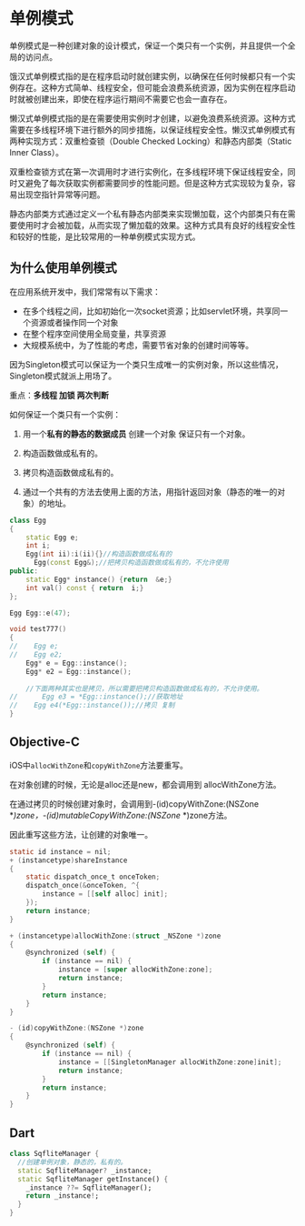 # 单例模式

单例模式是一种创建对象的设计模式，保证一个类只有一个实例，并且提供一个全局的访问点。

饿汉式单例模式指的是在程序启动时就创建实例，以确保在任何时候都只有一个实例存在。这种方式简单、线程安全，但可能会浪费系统资源，因为实例在程序启动时就被创建出来，即使在程序运行期间不需要它也会一直存在。

懒汉式单例模式指的是在需要使用实例时才创建，以避免浪费系统资源。这种方式需要在多线程环境下进行额外的同步措施，以保证线程安全性。懒汉式单例模式有两种实现方式：双重检查锁（Double Checked Locking）和静态内部类（Static Inner Class）。

双重检查锁方式在第一次调用时才进行实例化，在多线程环境下保证线程安全，同时又避免了每次获取实例都需要同步的性能问题。但是这种方式实现较为复杂，容易出现空指针异常等问题。

静态内部类方式通过定义一个私有静态内部类来实现懒加载，这个内部类只有在需要使用时才会被加载，从而实现了懒加载的效果。这种方式具有良好的线程安全性和较好的性能，是比较常用的一种单例模式实现方式。

## 为什么使用单例模式

在应用系统开发中，我们常常有以下需求：

- 在多个线程之间，比如初始化一次socket资源；比如servlet环境，共享同一个资源或者操作同一个对象
- 在整个程序空间使用全局变量，共享资源
- 大规模系统中，为了性能的考虑，需要节省对象的创建时间等等。

因为Singleton模式可以保证为一个类只生成唯一的实例对象，所以这些情况，Singleton模式就派上用场了。

重点：**多线程  加锁   两次判断** 

如何保证一个类只有一个实例：

1. 用一个**私有的静态的数据成员** 创建一个对象  保证只有一个对象。

2. 构造函数做成私有的。

3. 拷贝构造函数做成私有的。

4. 通过一个共有的方法去使用上面的方法，用指针返回对象（静态的唯一的对象）的地址。

```c++
class Egg
{
    static Egg e;
    int i;
    Egg(int ii):i(ii){}//构造函数做成私有的
	  Egg(const Egg&);//把拷贝构造函数做成私有的，不允许使用	
public:
    static Egg* instance() {return  &e;}
  	int val() const { return  i;}
};

Egg Egg::e(47);

void test777()
{
//    Egg e;
//    Egg e2;
    Egg* e = Egg::instance();
    Egg* e2 = Egg::instance();
  
  	//下面两种其实也是拷贝，所以需要把拷贝构造函数做成私有的，不允许使用。
//  	Egg e3 = *Egg::instance();//获取地址
//    Egg e4(*Egg::instance());//拷贝 复制
}
```

## Objective-C

iOS中`allocWithZone`和`copyWithZone`方法要重写。

在对象创建的时候，无论是alloc还是new，都会调用到 allocWithZone方法。

在通过拷贝的时候创建对象时，会调用到-(id)copyWithZone:(NSZone **)zone，-(id)mutableCopyWithZone:(NSZone* *)zone方法。

因此重写这些方法，让创建的对象唯一。

```objective-c
static id instance = nil;
+ (instancetype)shareInstance
{
    static dispatch_once_t onceToken;
    dispatch_once(&onceToken, ^{
        instance = [[self alloc] init];
    });
    return instance;
}

+ (instancetype)allocWithZone:(struct _NSZone *)zone
{
    @synchronized (self) {
        if (instance == nil) {
            instance = [super allocWithZone:zone];
            return instance;
        }
        return instance;
    }
}

- (id)copyWithZone:(NSZone *)zone
{
    @synchronized (self) {
        if (instance == nil) {
            instance = [[SingletonManager allocWithZone:zone]init];
            return instance;
        }
        return instance;
    }
}
```

## Dart

```dart
class SqfliteManager {
  //创建单例对象，静态的，私有的。
  static SqfliteManager? _instance;
  static SqfliteManager getInstance() {
    _instance ??= SqfliteManager();
    return _instance!;
  }
}
```

